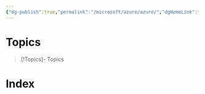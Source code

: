 ```yaml
---
{"dg-publish":true,"permalink":"/microsoft/azure/azure/","dgHomeLink":true,"dgPassFrontmatter":false}
---
```


# Topics
>[!Topics]- Topics

# Index
